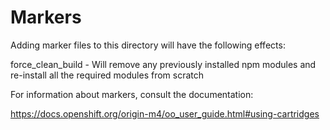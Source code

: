 Markers
===========

Adding marker files to this directory will have the following effects:

force_clean_build - Will remove any previously installed npm modules and
                    re-install all the required modules from scratch


For information about markers, consult the documentation:

https://docs.openshift.org/origin-m4/oo_user_guide.html#using-cartridges
